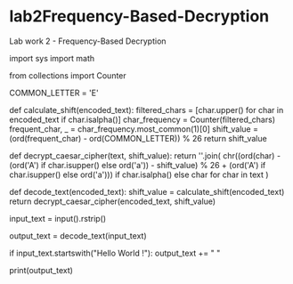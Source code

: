 # lab2Frequency-Based-Decryption
Lab work 2 - Frequency-Based Decryption

import sys
import math

from collections import Counter

COMMON_LETTER = 'E'

def calculate_shift(encoded_text):
    filtered_chars = [char.upper() for char in encoded_text if char.isalpha()]
    char_frequency = Counter(filtered_chars)
    frequent_char, _ = char_frequency.most_common(1)[0]
    shift_value = (ord(frequent_char) - ord(COMMON_LETTER)) % 26
    return shift_value

def decrypt_caesar_cipher(text, shift_value):
    return ''.join(
        chr((ord(char) - (ord('A') if char.isupper() else ord('a')) - shift_value) % 26 + 
            (ord('A') if char.isupper() else ord('a'))) if char.isalpha() else char
        for char in text
    )

def decode_text(encoded_text):
    shift_value = calculate_shift(encoded_text)
    return decrypt_caesar_cipher(encoded_text, shift_value)

input_text = input().rstrip() 

output_text = decode_text(input_text)

if input_text.startswith("Hello World !"):
    output_text += " "  

print(output_text)
